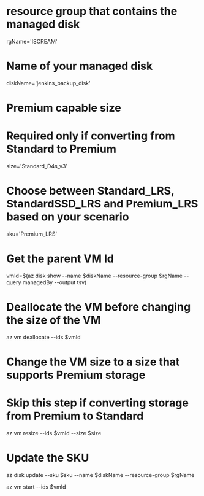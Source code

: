 # resource group that contains the managed disk
rgName='ISCREAM'

# Name of your managed disk
diskName='jenkins_backup_disk'

# Premium capable size 
# Required only if converting from Standard to Premium
size='Standard_D4s_v3'

# Choose between Standard_LRS, StandardSSD_LRS and Premium_LRS based on your scenario
sku='Premium_LRS'

# Get the parent VM Id 
vmId=$(az disk show --name $diskName --resource-group $rgName --query managedBy --output tsv)

# Deallocate the VM before changing the size of the VM
az vm deallocate --ids $vmId 

# Change the VM size to a size that supports Premium storage 
# Skip this step if converting storage from Premium to Standard
az vm resize --ids $vmId --size $size

# Update the SKU
az disk update --sku $sku --name $diskName --resource-group $rgName 

az vm start --ids $vmId 